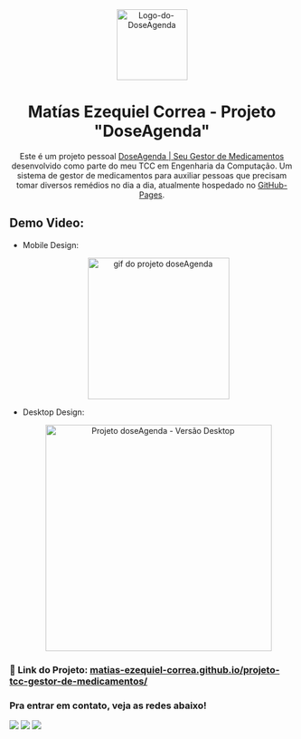 <div align="center">
  <img alt="Logo-do-DoseAgenda" src="https://i.ibb.co/dgtLwbQ/file-1.png" width="125" />
</div>
<h1 align="center">
  Matías Ezequiel Correa - Projeto "DoseAgenda"
</h1>
<p align="center">
  Este é um projeto pessoal <a href="https://matias-ezequiel-correa.github.io/projeto-tcc-gestor-de-medicamentos/" target="_blank">DoseAgenda | Seu Gestor de Medicamentos</a> desenvolvido como parte do meu TCC em Engenharia da Computação. Um sistema de gestor de medicamentos para auxiliar pessoas que precisam tomar diversos remédios no dia a dia, atualmente hospedado no <a href="https://github.com/matias-ezequiel-correa">GitHub-Pages</a>.
</p>

## Demo Video: <br>
* Mobile Design:
[<p align="center"><img width="250" src="./src/design/projeto-tcc-video.gif" alt="gif do projeto doseAgenda">](https://matias-ezequiel-correa.github.io/projeto-tcc-gestor-de-medicamentos/)</p>

* Desktop Design:
[<p align="center"><img height="400em" src="./src/design/projeto-tcc-desktop-video.gif" alt="Projeto doseAgenda - Versão Desktop">](https://matias-ezequiel-correa.github.io/projeto-tcc-gestor-de-medicamentos/)<p>

### 🔗 Link do Projeto: <a href="https://matias-ezequiel-correa.github.io/projeto-tcc-gestor-de-medicamentos/" target="_blank">matias-ezequiel-correa.github.io/projeto-tcc-gestor-de-medicamentos/</a>

### Pra entrar em contato, veja as redes abaixo!
 
<div> 
  <a href="https://instagram.com/maticorrea10" target="_blank"><img src="https://img.shields.io/badge/-Instagram-%23E4405F?style=for-the-badge&logo=instagram&logoColor=white" target="_blank"></a>
  <a href = "https://matiasecorrea19@gmail.com"><img src="https://img.shields.io/badge/-Gmail-%23333?style=for-the-badge&logo=gmail&logoColor=white" target="_blank"></a>
  <a href="https://www.linkedin.com/in/matías-ezequiel-correa" target="_blank"><img src="https://img.shields.io/badge/-LinkedIn-%230077B5?style=for-the-badge&logo=linkedin&logoColor=white" target="_blank"></a> 
</div>
